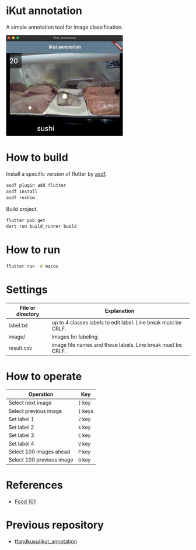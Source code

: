 # iKut annotation

A simple annotation tool for image classification.

<img src="https://raw.githubusercontent.com/tfandkusu/ikut_annotation/main/doc/movie.gif">

# How to build

Install a specific version of flutter by [asdf](https://github.com/asdf-vm/asdf).

```sh
asdf plugin add flutter
asdf install
asdf reshim
```

Build project.

```sh
flutter pub get
dart run build_runner build
```

# How to run

```sh
flutter run -d macos
```

# Settings

| File or directory | Explanation　|
| --- | --- |
| label.txt | up to 4 classes labels to edit label. Line break must be CRLF. |
| image/ | images for labeling. |
|result.csv | image file names and these labels. Line break must be CRLF. |

# How to operate

| Operation | Key |
| --- | --- |
| Select next image | `]` key |
| Select previous image | `[` keys |
| Set label 1 | `Z` key |
| Set label 2 | `X` key |
| Set label 3 | `C` key |
| Set label 4 | `V` key |
| Select 100 images ahead | `P` key |
| Select 100 previous image | `O` key |

# References

- [Food 101](https://data.vision.ee.ethz.ch/cvl/datasets_extra/food-101/)

# Previous repository

- [tfandkusu/ikut_annotation](https://github.com/tfandkusu/ikut_annotation)
